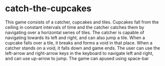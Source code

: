 # catch-the-cupcakes

This game consists of a catcher, cupcakes and tiles.
Cupcakes fall from the ceiling in constant intervals of time and the catcher catches them by navigating over a horizontal series of tiles.
The catcher is capable of navigating towards its left and right, and can also jump a tile.
When a cupcake falls over a tile, it breaks and forms a void in that place.
When a catcher stands on a void, it falls down and game ends.
The user can use the left-arrow and right-arrow keys in the keyboard to navigate left and right, and can use up-arrow to jump.
The game can apused using space-bar 
